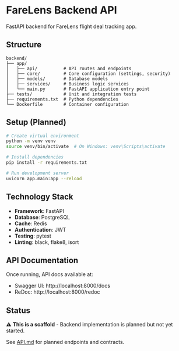 # FareLens Backend API

FastAPI backend for FareLens flight deal tracking app.

## Structure

```
backend/
├── app/
│   ├── api/          # API routes and endpoints
│   ├── core/         # Core configuration (settings, security)
│   ├── models/       # Database models
│   ├── services/     # Business logic services
│   └── main.py       # FastAPI application entry point
├── tests/            # Unit and integration tests
├── requirements.txt  # Python dependencies
└── Dockerfile        # Container configuration
```

## Setup (Planned)

```bash
# Create virtual environment
python -m venv venv
source venv/bin/activate  # On Windows: venv\Scripts\activate

# Install dependencies
pip install -r requirements.txt

# Run development server
uvicorn app.main:app --reload
```

## Technology Stack

- **Framework**: FastAPI
- **Database**: PostgreSQL
- **Cache**: Redis
- **Authentication**: JWT
- **Testing**: pytest
- **Linting**: black, flake8, isort

## API Documentation

Once running, API docs available at:
- Swagger UI: http://localhost:8000/docs
- ReDoc: http://localhost:8000/redoc

## Status

⚠️ **This is a scaffold** - Backend implementation is planned but not yet started.

See [API.md](../API.md) for planned endpoints and contracts.
